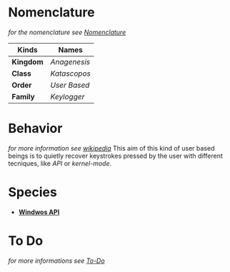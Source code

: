 # Nomenclature
*for the nomenclature see [Nomenclature](../../../../nomenclature.md)*

| Kinds       | Names        |
|-------------|--------------|
| **Kingdom** | *Anagenesis* |
| **Class**   | *Katascopos* |
| **Order**   | *User Based* |
| **Family**  | *Keylogger*  |

# Behavior
*for more information see [wikipedia](https://en.wikipedia.org/Keystroke_logging)*
This aim of this kind of user based beings is to quietly recover keystrokes pressed by the user with different tecniques, like *API* or *kernel-mode*.

# Species
* [**Windwos API**](windwos_api/windows_api.md)

# To Do
*for more informations see [*To-Do*](../../../../to-do.md)*

